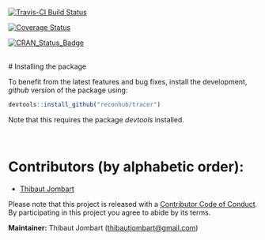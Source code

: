 




[![Travis-CI Build Status](https://travis-ci.org/reconhub/tracer.svg?branch=master)](https://travis-ci.org/reconhub/tracer)

[![Coverage Status](https://img.shields.io/codecov/c/github/reconhub/tracer/master.svg)](https://codecov.io/github/reconhub/tracer?branch=master)

[![CRAN_Status_Badge](http://www.r-pkg.org/badges/version/tracer)](https://cran.r-project.org/package=tracer)


<br>
# Installing the package


To benefit from the latest features and bug fixes, install the development, *github* version of the package using:

```r
devtools::install_github("reconhub/tracer")
```

Note that this requires the package *devtools* installed.


<br>


# Contributors (by alphabetic order):
- [Thibaut Jombart](https://github.com/thibautjombart)


Please note that this project is released with a [Contributor Code of Conduct](CONDUCT.md). By participating in this project you agree to abide by its terms.

**Maintainer:** Thibaut Jombart (thibautjombart@gmail.com)
